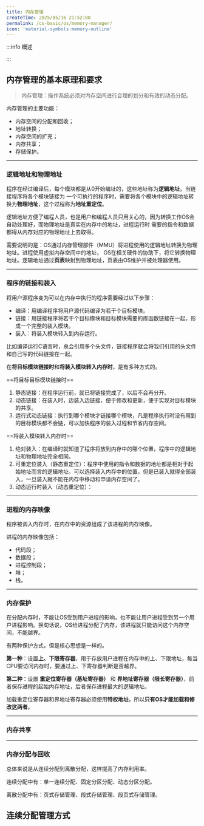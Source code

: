 ```yaml
---
title: 内存管理
createTime: 2025/05/16 21:52:00
permalink: /cs-basic/os/memory-manager/
icon: 'material-symbols:memory-outline'
---
```

:::info 概述

:::

## 内存管理的基本原理和要求

> 内存管理：操作系统必须对内存空间进行合理的划分和有效的动态分配。

内存管理的主要功能：
- 内存空间的分配和回收；
- 地址转换；
- 内存空间的扩充；
- 内存共享；
- 存储保护。

---
### 逻辑地址和物理地址
程序在经过编译后，每个模块都是从0开始编址的，这些地址称为**逻辑地址**，当链接程序将各个模块链接为
一个可执行的程序时，需要将各个模块中的逻辑地址转换为**物理地址**，这个过程称为**地址重定位**。

逻辑地址方便了编程人员，也是用户和编程人员只用关心的，因为转换工作OS会自动处理好，而物理地址是真实在内存中的地址，进程运行时
需要的指令和数据都得从内存对应的物理地址上去取得。

需要说明的是：OS通过内存管理部件（MMU）将进程使用的逻辑地址转换为物理地址。进程使用虚拟内存空间中的地址，
OS在相关硬件的协助下，将它转换物理地址。逻辑地址通过**页表**映射到物理地址，页表由OS维护并被处理器使用。

---
### 程序的链接和装入
将用户源程序变为可以在内存中执行的程序需要经过以下步骤：
- 编译：用编译程序将用户源代码编译为若干个目标模块。
- 链接：用链接程序将若干个目标模块和目标模块需要的库函数链接在一起，形成一个完整的装入模块。
- 装入：将装入模块转入到内存运行。

比如编译运行C语言时，总会引用多个头文件，链接程序就会将我们引用的头文件和自己写的代码链接在一起。

在**将目标模块链接时**和**将装入模块转入内存时**，是有多种方式的。

==将目标目标模块链接时==

1. 静态链接：在程序运行前，就已将链接完成了，以后不会再分开。
2. 动态链接：在装入时，边装入边链接，便于修改和更新，便于实现对目标模块的共享。
3. 运行式动态链接：执行到哪个模块才链接哪个模块，凡是程序执行时没有用到的目标模块都不会链，可以加快程序的装入过程和节省内存空间。

==将装入模块转入内存时==

1. 绝对装入：在编译时就知道了程序将放到内存中的哪个位置，程序中的逻辑地址和物理地址完全相同。
2. 可重定位装入（静态重定位）：程序中使用的指令和数据的地址都是相对于起始地址而言的逻辑地址。可以选择装入内存中的位置，但是已装入就得全部装入，一旦装入就不能在内存中移动和申请内存空间了。
3. 动态运行时装入（动态重定位）：

---
### 进程的内存映像
程序被调入内存时，在内存中的资源组成了该进程的内存映像。

进程的内存映像包括：
- 代码段；
- 数据段；
- 进程控制段；
- 堆；
- 栈。

---
### 内存保护
在分配内存时，不能让OS受到用户进程的影响，也不能让用户进程受到另一个用户进程影响。换句话说，OS给进程分配了内存，该进程就只能访问这个内存空间，不能越界。

有两种保护方式，但是核心思想是一样的。

**第一种**：设置**上、下限寄存器**，用于存放用户进程在内存中的上、下限地址，每当CPU要访问内存时，要通过上、下寄存器判断是否越界。

**第二种**：设置 **重定位寄存器（基址寄存器）** 和 **界地址寄存器（限长寄存器）**，前者保存进程的起始内存地址，后者保存进程最大的逻辑地址。

加载重定位寄存器和界地址寄存器必须使用**特权地址**，所以**只有OS才能加载和修改这两者**。

---
### 内存共享

---
### 内存分配与回收
总体来说是从连续分配到离散分配，这样提高了内存利用率。

连续分配中有：单一连续分配、固定分区分配、动态分区分配。

离散分配中有：页式存储管理、段式存储管理、段页式存储管理。

## 连续分配管理方式